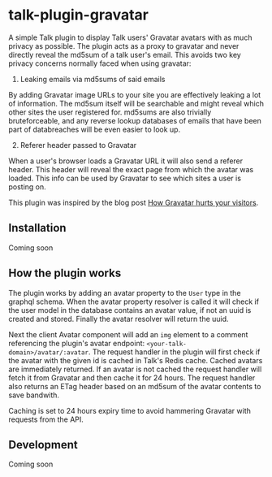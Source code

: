 # talk-plugin-gravatar

A simple Talk plugin to display Talk users' Gravatar avatars with as much
privacy as possible. The plugin acts as a proxy to gravatar and never directly
reveal the md5sum of a talk user's email. This avoids two key privacy concerns
normally faced when using gravatar:

1. Leaking emails via md5sums of said emails

By adding Gravatar image URLs to your site you are effectively leaking a lot of
information. The md5sum itself will be searchable and might reveal which other
sites the user registered for. md5sums are also trivially bruteforceable, and
any reverse lookup databases of emails that have been part of databreaches will
be even easier to look up.

2. Referer header passed to Gravatar

When a user's browser loads a Gravatar URL it will also send a referer header.
This header will reveal the exact page from which the avatar was loaded. This
info can be used by Gravatar to see which sites a user is posting on.

This plugin was inspired by the blog post
[How Gravatar hurts your visitors](https://fly.io/articles/how-gravatar-hurts-your-visitors/).

## Installation

Coming soon

## How the plugin works

The plugin works by adding an avatar property to the `User` type in the graphql
schema. When the avatar property resolver is called it will check if the user
model in the database contains an avatar value, if not an uuid is created and
stored. Finally the avatar resolver will return the uuid.

Next the client Avatar component will add an `img` element to a comment
referencing the plugin's avatar endpoint: `<your-talk-domain>/avatar/:avatar`.
The request handler in the plugin will first check if the avatar with the given
id is cached in Talk's Redis cache. Cached avatars are immediately returned. If
an avatar is not cached the request handler will fetch it from Gravatar and
then cache it for 24 hours. The request handler also returns an ETag header
based on an md5sum of the avatar contents to save bandwith.

Caching is set to 24 hours expiry time to avoid hammering Gravatar with
requests from the API. 

## Development

Coming soon
